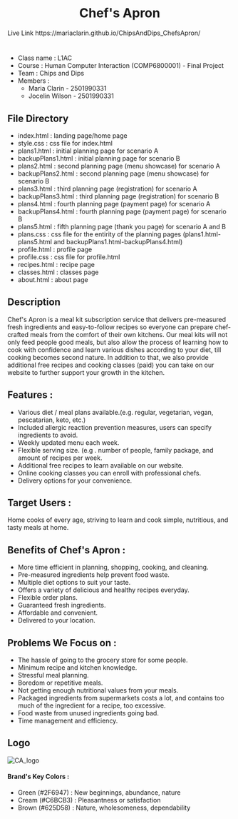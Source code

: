 <h1 align="center">Chef's Apron</h1> 
Live Link
https://mariaclarin.github.io/ChipsAndDips_ChefsApron/

#
* Class name : L1AC
* Course : Human Computer Interaction (COMP6800001) - Final Project
* Team : Chips and Dips
* Members :
  * Maria Clarin - 2501990331 
  * Jocelin Wilson - 2501990331

## File Directory 
* index.html : landing page/home page
* style.css : css file for index.html
* plans1.html : initial planning page for scenario A
* backupPlans1.html : initial planning page for scenario B
* plans2.html : second planning page (menu showcase) for scenario A
* backupPlans2.html : second planning page (menu showcase) for scenario B
* plans3.html : third planning page (registration) for scenario A
* backupPlans3.html : third planning page (registration) for scenario B
* plans4.html : fourth planning page (payment page) for scenario A
* backupPlans4.html : fourth planning page (payment page) for scenario B
* plans5.html : fifth planning page (thank you page) for scenario A and B
* plans.css : css file for the entirity of the planning pages (plans1.html-plans5.html and backupPlans1.html-backupPlans4.html)
* profile.html : profile page 
* profile.css : css file for profile.html
* recipes.html : recipe page
* classes.html : classes page
* about.html : about page

## Description
Chef's Apron is a meal kit subscription service that delivers pre-measured fresh ingredients and easy-to-follow recipes so everyone can prepare chef-crafted meals from the comfort of their own kitchens.
Our meal kits will not only feed people good meals, but also allow the process of learning how to cook with confidence and learn various dishes according to your diet, till cooking becomes second nature.
In addition to that, we also provide additional free recipes and cooking classes (paid) you can take on our website to further support your growth in the kitchen.

## Features :
* Various diet / meal plans available.(e.g. regular, vegetarian, vegan, pescatarian, keto, etc.)
* Included allergic reaction prevention measures, users can specify ingredients to avoid.
* Weekly updated menu each week.
* Flexible serving size. (e.g . number of people, family package, and amount of recipes per week.
* Additional free recipes to learn available on our website.
* Online cooking classes you can enroll with professional chefs.
* Delivery options for your convenience.

## Target Users :
Home cooks of every age, striving to learn and cook simple, nutritious, and tasty meals at home.

## Benefits of Chef's Apron :
* More time efficient in planning, shopping, cooking, and cleaning.
* Pre-measured ingredients help prevent food waste.
* Multiple diet options to suit your taste.
* Offers a variety of delicious and healthy recipes everyday.
* Flexible order plans.
* Guaranteed fresh ingredients.
* Affordable and convenient.
* Delivered to your location.

## Problems We Focus on :
* The hassle of going to the grocery store for some people.
* Minimum recipe and kitchen knowledge.
* Stressful meal planning.
* Boredom or repetitive meals.
* Not getting enough nutritional values from your meals.
* Packaged ingredients from supermarkets costs a lot, and contains too much of the ingredient for a recipe, too excessive.
* Food waste from unused ingredients going bad.
* Time management and efficiency.

## Logo
![CA_logo](https://cdn.discordapp.com/attachments/794551109523341353/905837658633273344/GreenLeafs_1.png)

#### Brand's Key Colors :
* Green (#2F6947) : New beginnings, abundance, nature
* Cream (#C6BCB3) : Pleasantness or satisfaction
* Brown (#625D58) : Nature, wholesomeness, dependability
